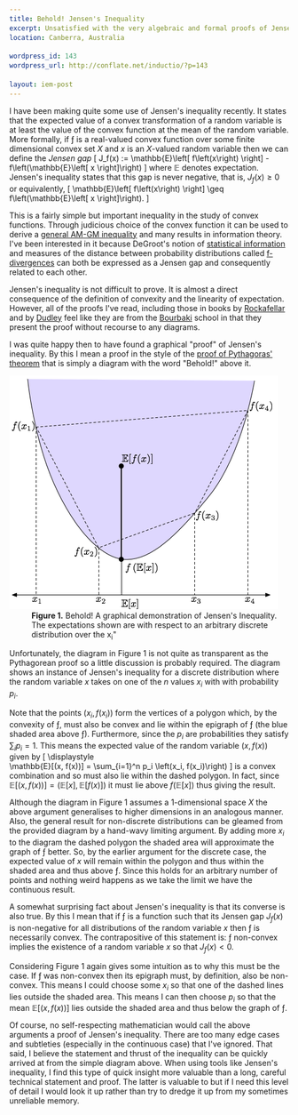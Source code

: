 ```yaml
---
title: Behold! Jensen's Inequality
excerpt: Unsatisfied with the very algebraic and formal proofs of Jensen's inequality, I present a diagram that gives a graphical intuition for the result.
location: Canberra, Australia

wordpress_id: 143
wordpress_url: http://conflate.net/inductio/?p=143

layout: iem-post
---
```

I have been making quite some use of Jensen's inequality recently. It states that the expected value of a convex transformation of a random variable is at least the value of the convex function at the mean of the random variable. More formally, if ƒ is a real-valued convex function over some finite dimensional convex set <i>X</i> and <i>x</i> is an <i>X</i>-valued random variable then we can define the _Jensen gap_
\[
J_f(x) := \mathbb{E}\left[ f\left(x\right) \right] - f\left(\mathbb{E}\left[ x \right]\right)
\]
where $\mathbb{E}$ denotes expectation. Jensen's inequality states that this gap is never negative, that is, $J_f(x) \geq 0$ or equivalently,
\[
\mathbb{E}\left[ f\left(x\right) \right] \geq f\left(\mathbb{E}\left[ x \right]\right).
\]

This is a fairly simple but important inequality in the study of convex functions. Through judicious choice of the convex function it can be used to derive a [general AM-GM inequality][amgm] and many results in information theory. I've been interested in it because DeGroot's notion of [statistical information][uise] and measures of the distance between probability distributions called [f-divergences][] can both be expressed as a Jensen gap and consequently related to each other.

Jensen's inequality is not difficult to prove. It is almost a direct consequence of the definition of convexity and the linearity of expectation. However, all of the proofs I've read, including those in books by [Rockafellar][] and by [Dudley][] feel like they are from the [Bourbaki][] school in that they present the proof without recourse to any diagrams.

[rockafellar]: http://books.google.com/books?id=wj4Fh4h_V7QC
[dudley]: http://books.google.com/books?id=Wv_zxEExK3QC

I was quite happy then to have found a graphical "proof" of Jensen's inequality. By this I mean a proof in the style of the [proof of Pythagoras' theorem][pythagoras] that is simply a diagram with the word "Behold!" above it. 

<dl class="figure">
<dt>
	<img src="/images/figures/jensen.png" alt="Jensen\&#039;s Inequality" title="Jensen\&#039;s Inequality" />
</dt><dd>
	<strong>Figure 1.</strong> Behold! A graphical demonstration of Jensen&#039;s Inequality. The expectations shown are with respect to an arbitrary discrete distribution over the x<sub>i</sub>"
</dd>
</dl>

Unfortunately, the diagram in Figure 1 is not quite as transparent as the Pythagorean proof so a little discussion is probably required. The diagram shows an instance of Jensen's inequality for a discrete distribution where the random variable $x$ takes on one of the <i>n</i> values $x_i$ with with probability $p_i$.

Note that the points $(x_i, f(x_i))$ form the vertices of a polygon which, by the convexity of ƒ, must also be convex and lie within the epigraph of ƒ (the blue shaded area above ƒ). Furthermore, since the $p_i$ are probabilities they satisfy $\sum_i p_i = 1$. This means the expected value of the random variable $(x, f(x))$ given by
\[ \displaystyle	
   \mathbb{E}[(x, f(x))] = \sum_{i=1}^n p_i \left(x_i, f(x_i)\right) 
\]
is a convex combination and so must also lie within the dashed polygon. In fact, since $\mathbb{E}[(x, f(x))] = \left(\mathbb{E}[x], \mathbb{E}[f(x)]\right)$ it must lie above $f\left(\mathbb{E}[x]\right)$ thus giving the result.

Although the diagram in Figure 1 assumes a 1-dimensional space <i>X</i> the above argument generalises to higher dimensions in an analogous manner. Also, the general result for non-discrete distributions can be gleamed from the provided diagram by a hand-wavy limiting argument. By adding more $x_i$ to the diagram the dashed polygon the shaded area will approximate the graph of ƒ better. So, by the earlier argument for the discrete case, the expected value of $x$ will remain within the polygon and thus within the shaded area and thus above ƒ. Since this holds for an arbitrary number of points and nothing weird happens as we take the limit we have the continuous result.

A somewhat surprising fact about Jensen's inequality is that its converse is also true. By this I mean that if ƒ is a function such that its Jensen gap $J_f(x)$ is non-negative for all distributions of the random variable <i>x</i> then ƒ is necessarily convex. The contrapositive of this statement is: ƒ non-convex implies the existence of a random variable <i>x</i> so that $J_f(x) < 0$.

Considering Figure 1 again gives some intuition as to why this must be the case. If ƒ was non-convex then its epigraph must, by definition, also be non-convex. This means I could choose some $x_i$ so that one of the dashed lines lies outside the shaded area. This means I can then choose $p_i$ so that the mean $\mathbb{E}[(x, f(x))]$ lies outside the shaded area and thus below the graph of ƒ.

Of course, no self-respecting mathematician would call the above arguments a proof of Jensen's inequality. There are too many edge cases and subtleties (especially in the continuous case) that I've ignored. That said, I believe the statement and thrust of the inequality can be quickly arrived at from the simple diagram above. When using tools like Jensen's inequality, I find this type of quick insight more valuable than a long, careful technical statement and proof. The latter is valuable to but if I need this level of detail I would look it up rather than try to dredge it up from my sometimes unreliable memory.

[f-divergences]: http://en.wikipedia.org/wiki/F-divergence
[uise]: http://projecteuclid.org/euclid.aoms/1177704567
[pythagoras]: http://www.math.ntnu.no/~hanche/pythagoras/
[amgm]: http://en.wikipedia.org/wiki/Inequality_of_arithmetic_and_geometric_means#Proof_of_the_generalized_AM-GM_inequality_using_Jensen.27s_inequality
[bourbaki]: http://en.wikipedia.org/wiki/Nicolas_Bourbaki
